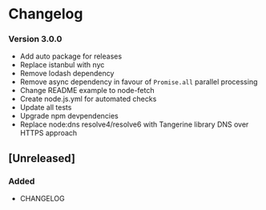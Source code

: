 

# Changelog

### Version 3.0.0
  - Add auto package for releases
  - Replace istanbul with nyc
  - Remove lodash dependency
  - Remove async dependency in favour of `Promise.all` parallel processing
  - Change README example to node-fetch
  - Create node.js.yml for automated checks
  - Update all tests
  - Upgrade npm devpendencies
  - Replace node:dns resolve4/resolve6 with Tangerine library DNS over HTTPS approach

## [Unreleased]

### Added

- CHANGELOG